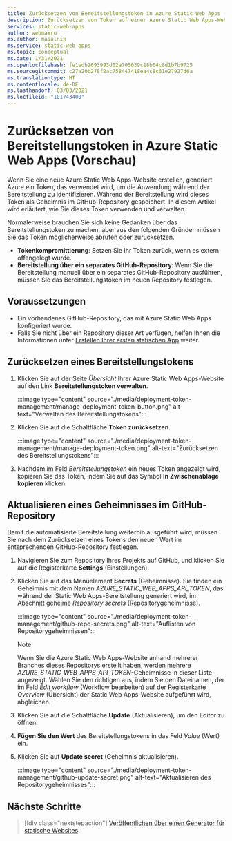 ```yaml
---
title: Zurücksetzen von Bereitstellungstoken in Azure Static Web Apps (Vorschau)
description: Zurücksetzen von Token auf einer Azure Static Web Apps-Website
services: static-web-apps
author: webmaxru
ms.author: masalnik
ms.service: static-web-apps
ms.topic: conceptual
ms.date: 1/31/2021
ms.openlocfilehash: fe1edb2693993d02a705039c18b04c8d1b7b9725
ms.sourcegitcommit: c27a20b278f2ac758447418ea4c8c61e27927d6a
ms.translationtype: HT
ms.contentlocale: de-DE
ms.lasthandoff: 03/03/2021
ms.locfileid: "101743400"
---
```

# <a name="reset-deployment-tokens-in-azure-static-web-apps-preview"></a>Zurücksetzen von Bereitstellungstoken in Azure Static Web Apps (Vorschau)

Wenn Sie eine neue Azure Static Web Apps-Website erstellen, generiert Azure ein Token, das verwendet wird, um die Anwendung während der Bereitstellung zu identifizieren. Während der Bereitstellung wird dieses Token als Geheimnis im GitHub-Repository gespeichert. In diesem Artikel wird erläutert, wie Sie dieses Token verwenden und verwalten.

Normalerweise brauchen Sie sich keine Gedanken über das Bereitstellungstoken zu machen, aber aus den folgenden Gründen müssen Sie das Token möglicherweise abrufen oder zurücksetzen.

* **Tokenkompromittierung**: Setzen Sie Ihr Token zurück, wenn es extern offengelegt wurde.
* **Bereitstellung über ein separates GitHub-Repository**: Wenn Sie die Bereitstellung manuell über ein separates GitHub-Repository ausführen, müssen Sie das Bereitstellungstoken im neuen Repository festlegen.

## <a name="prerequisites"></a>Voraussetzungen

- Ein vorhandenes GitHub-Repository, das mit Azure Static Web Apps konfiguriert wurde.
- Falls Sie nicht über ein Repository dieser Art verfügen, helfen Ihnen die Informationen unter [Erstellen Ihrer ersten statischen App](getting-started.md) weiter.

## <a name="reset-a-deployment-token"></a>Zurücksetzen eines Bereitstellungstokens

1. Klicken Sie auf der Seite _Übersicht_ Ihrer Azure Static Web Apps-Website auf den Link **Bereitstellungstoken verwalten**.

    :::image type="content" source="./media/deployment-token-management/manage-deployment-token-button.png" alt-text="Verwalten des Bereitstellungstokens":::

1. Klicken Sie auf die Schaltfläche **Token zurücksetzen**.

    :::image type="content" source="./media/deployment-token-management/manage-deployment-token.png" alt-text="Zurücksetzen des Bereitstellungstokens":::

1. Nachdem im Feld _Bereitstellungstoken_ ein neues Token angezeigt wird, kopieren Sie das Token, indem Sie auf das Symbol **In Zwischenablage kopieren** klicken.


## <a name="update-a-secret-in-the-github-repository"></a>Aktualisieren eines Geheimnisses im GitHub-Repository

Damit die automatisierte Bereitstellung weiterhin ausgeführt wird, müssen Sie nach dem Zurücksetzen eines Tokens den neuen Wert im entsprechenden GitHub-Repository festlegen.

1. Navigieren Sie zum Repository Ihres Projekts auf GitHub, und klicken Sie auf die Registerkarte **Settings** (Einstellungen).
1. Klicken Sie auf das Menüelement **Secrets** (Geheimnisse). Sie finden ein Geheimnis mit dem Namen _AZURE_STATIC_WEB_APPS_API_TOKEN_, das während der Static Web Apps-Bereitstellung generiert wird, im Abschnitt geheime _Repository secrets_ (Repositorygeheimnisse).

    :::image type="content" source="./media/deployment-token-management/github-repo-secrets.png" alt-text="Auflisten von Repositorygeheimnissen":::

    > [!NOTE]
    > Wenn Sie die Azure Static Web Apps-Website anhand mehrerer Branches dieses Repositorys erstellt haben, werden mehrere _AZURE_STATIC_WEB_APPS_API_TOKEN_-Geheimnisse in dieser Liste angezeigt. Wählen Sie den richtigen aus, indem Sie den Dateinamen, der im Feld _Edit workflow_ (Workflow bearbeiten) auf der Registerkarte _Overview_ (Übersicht) der Static Web Apps-Website aufgeführt wird, abgleichen.

1. Klicken Sie auf die Schaltfläche **Update** (Aktualisieren), um den Editor zu öffnen.
1. **Fügen Sie den Wert** des Bereitstellungstokens in das Feld _Value_ (Wert) ein.
1. Klicken Sie auf **Update secret** (Geheimnis aktualisieren).

    :::image type="content" source="./media/deployment-token-management/github-update-secret.png" alt-text="Aktualisieren des Repositorygeheimnisses":::

## <a name="next-steps"></a>Nächste Schritte

> [!div class="nextstepaction"]
> [Veröffentlichen über einen Generator für statische Websites](publish-gatsby.md)

